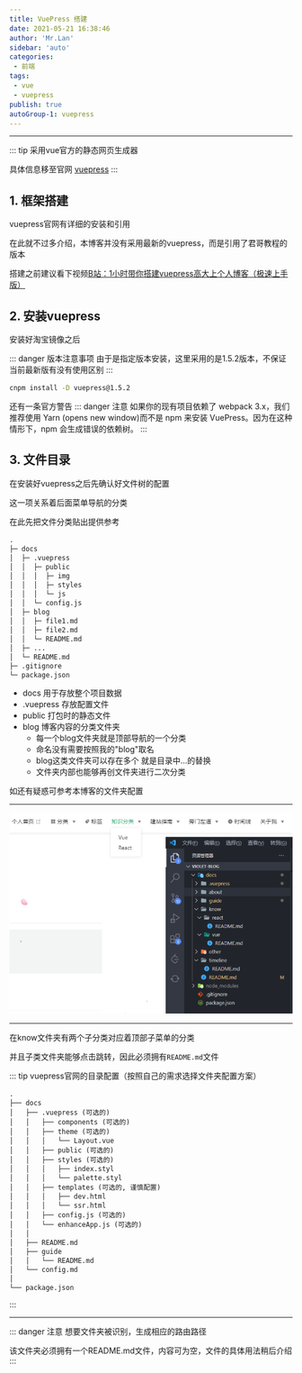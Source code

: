 ```yaml
--- 
title: VuePress 搭建
date: 2021-05-21 16:38:46
author: 'Mr.Lan'
sidebar: 'auto'
categories: 
 - 前端
tags: 
 - vue
 - vuepress
publish: true
autoGroup-1: vuepress
---
```

***
::: tip
采用vue官方的静态网页生成器

具体信息移至官网 [vuepress](https://vuepress.vuejs.org/zh/)
:::

## **1. 框架搭建**
vuepress官网有详细的安装和引用

在此就不过多介绍，本博客并没有采用最新的vuepress，而是引用了君哥教程的版本

搭建之前建议看下视频[B站：1小时带你搭建vuepress高大上个人博客（极速上手版）](https://www.bilibili.com/video/BV17t41177cr)

## **2. 安装vuepress**
安装好淘宝镜像之后

::: danger 版本注意事项
由于是指定版本安装，这里采用的是1.5.2版本，不保证当前最新版有没有使用区别
:::

``` sh
cnpm install -D vuepress@1.5.2
```
还有一条官方警告
::: danger 注意
如果你的现有项目依赖了 webpack 3.x，我们推荐使用 Yarn (opens new window)而不是 npm 来安装 VuePress。因为在这种情形下，npm 会生成错误的依赖树。
::: 

## **3. 文件目录**
在安装好vuepress之后先确认好文件树的配置

这一项关系着后面菜单导航的分类

在此先把文件分类贴出提供参考

```
.
├─ docs
│  ├─ .vuepress
│  │  ├─ public
│  │  │  ├─ img
│  │  │  ├─ styles
│  │  │  └─ js
│  │  └─ config.js
│  ├─ blog
│  │  ├─ file1.md
│  │  ├─ file2.md
│  │  └─ README.md
│  ├─ ...
│  └─ README.md
├─ .gitignore
└─ package.json
```
+ docs 用于存放整个项目数据
+ .vuepress 存放配置文件
+ public 打包时的静态文件
+ blog 博客内容的分类文件夹
    - 每一个blog文件夹就是顶部导航的一个分类
    - 命名没有需要按照我的"blog"取名
    - blog这类文件夹可以存在多个 就是目录中...的替换
    - 文件夹内部也能够再创文件夹进行二次分类

如还有疑惑可参考本博客的文件夹配置
***
![avatar](./img/2021-05-21-17-57-49.png)
***
在know文件夹有两个子分类对应着顶部子菜单的分类

并且子类文件夹能够点击跳转，因此必须拥有```README.md```文件

::: tip vuepress官网的目录配置（按照自己的需求选择文件夹配置方案）
```
.
├── docs
│   ├── .vuepress (可选的)
│   │   ├── components (可选的)
│   │   ├── theme (可选的)
│   │   │   └── Layout.vue
│   │   ├── public (可选的)
│   │   ├── styles (可选的)
│   │   │   ├── index.styl
│   │   │   └── palette.styl
│   │   ├── templates (可选的, 谨慎配置)
│   │   │   ├── dev.html
│   │   │   └── ssr.html
│   │   ├── config.js (可选的)
│   │   └── enhanceApp.js (可选的)
│   │ 
│   ├── README.md
│   ├── guide
│   │   └── README.md
│   └── config.md
│ 
└── package.json
```
:::
***
::: danger 注意
想要文件夹被识别，生成相应的路由路径

该文件夹必须拥有一个README.md文件，内容可为空，文件的具体用法稍后介绍
:::